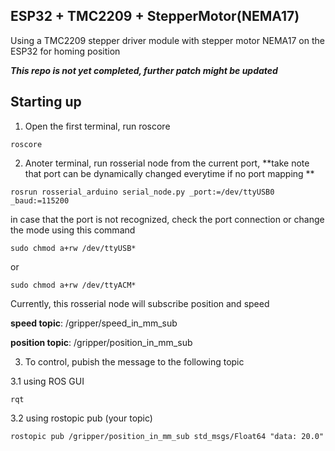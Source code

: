 ## ESP32 + TMC2209 + StepperMotor(NEMA17)
Using a TMC2209 stepper driver module with stepper motor NEMA17 on the ESP32 for homing position

_**This repo is not yet completed, further patch might be updated**_

## Starting up

1. Open the first terminal, run roscore
```
roscore
```

2. Anoter terminal, run rosserial node from the current port, **take note that port can be dynamically changed everytime if no port mapping **
```
rosrun rosserial_arduino serial_node.py _port:=/dev/ttyUSB0 _baud:=115200
```

in case that the port is not recognized, check the port connection or change the mode using this command
```
sudo chmod a+rw /dev/ttyUSB*
```
or
```
sudo chmod a+rw /dev/ttyACM*
```

Currently, this rosserial node will subscribe position and speed

**speed topic**:    /gripper/speed_in_mm_sub

**position topic**: /gripper/position_in_mm_sub

3. To control, pubish the message to the following topic

3.1 using ROS GUI
```
rqt
```

3.2 using rostopic pub (your topic)
```
rostopic pub /gripper/position_in_mm_sub std_msgs/Float64 "data: 20.0"

```


